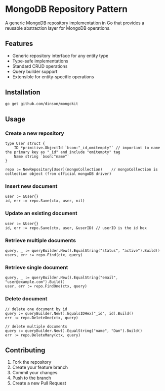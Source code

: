 # MongoDB Repository Pattern

A generic MongoDB repository implementation in Go that provides a reusable abstraction layer for MongoDB operations.

## Features

- Generic repository interface for any entity type
- Type-safe implementations
- Standard CRUD operations
- Query builder support
- Extensible for entity-specific operations

## Installation

```bash
go get github.com/dinson/mongokit
```

## Usage

### Create a new repository
```
type User struct {
    ID *primitive.ObjectId `bson:"_id,omitempty"` // important to name the primary key as "_id" and include "omitempty" tag
    Name string `bson:"name"`
}

repo := NewRepository[User](mongoCollection)    // mongoCollection is collection object (from official mongoDB driver)
```

### Insert new document
```
user := &User{}
id, err := repo.Save(ctx, user, nil)
```

### Update an existing document
```
user := &User{}
id, err := repo.Save(ctx, user, &userID) // userID is the id hex
```

### Retrieve multiple documents
```
query, _ := queryBuilder.New().EqualString("status", "active").Build()
users, err := repo.Find(ctx, query)
```

### Retrieve single document
```
query, _ := queryBuilder.New().EqualString("email", "user@example.com").Build()
user, err := repo.FindOne(ctx, query)
```

### Delete document
```
// delete one document by id
query := queryBuilder.New().EqualsIDHex("_id", id).Build()
err := repo.DeleteOne(ctx, query)

// delete multiple documents
query := queryBuilder.New().EqualString("name", "Dan").Build()
err := repo.DeleteMany(ctx, query)
```

## Contributing

1. Fork the repository 
2. Create your feature branch 
3. Commit your changes 
4. Push to the branch 
5. Create a new Pull Request
